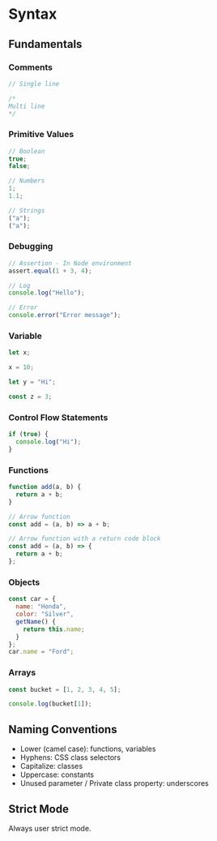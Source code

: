 # Syntax

## Fundamentals

### Comments

```javascript
// Single line

/*
Multi line
*/
```

### Primitive Values

```javascript
// Boolean
true;
false;

// Numbers
1;
1.1;

// Strings
("a");
("a");
```

### Debugging

```javascript
// Assertion - In Node environment
assert.equal(1 + 3, 4);

// Log
console.log("Hello");

// Error
console.error("Error message");
```

### Variable

```javascript
let x;

x = 10;

let y = "Hi";

const z = 3;
```

### Control Flow Statements

```javascript
if (true) {
  console.log("Hi");
}
```

### Functions

```javascript
function add(a, b) {
  return a + b;
}

// Arrow function
const add = (a, b) => a + b;

// Arrow function with a return code block
const add = (a, b) => {
  return a + b;
};
```

### Objects

```javascript
const car = {
  name: "Honda",
  color: "Silver",
  getName() {
    return this.name;
  }
};
car.name = "Ford";
```

### Arrays

```javascript
const bucket = [1, 2, 3, 4, 5];

console.log(bucket[1]);
```

## Naming Conventions

- Lower (camel case): functions, variables
- Hyphens: CSS class selectors
- Capitalize: classes
- Uppercase: constants
- Unused parameter / Private class property: underscores

## Strict Mode

Always user strict mode.